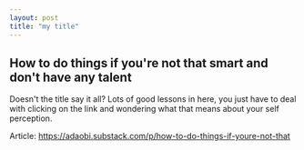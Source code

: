 ```yaml
---
layout: post
title: "my title"
---
```


## How to do things if you're not that smart and don't have any talent 

Doesn't the title say it all? Lots of good lessons in here, you just have to deal with clicking on the link and wondering what that means about your self perception.

Article: <https://adaobi.substack.com/p/how-to-do-things-if-youre-not-that>
